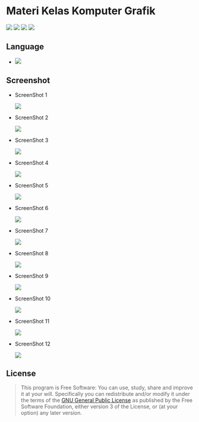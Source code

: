 # Materi Kelas Komputer Grafik

[![](https://gitlab.com/gitlab-org/gitlab-ee/badges/master/build.svg)](https://wahidari.github.io)
[![](https://semaphoreci.com/api/v1/projects/2f1a5809-418b-4cc2-a1f4-819607579fe7/400484/shields_badge.svg)](https://wahidari.github.io)
[![](https://img.shields.io/badge/docs-latest-brightgreen.svg?style=flat&maxAge=86400)](https://wahidari.github.io)
[![](https://img.shields.io/badge/Find%20Me-%40wahidari-009688.svg?style=social)](https://wahidari.github.io)

## Language

- [![](https://img.shields.io/badge/c%2B%2B-11-yellow.svg)](https://www.w3schools.com/cpp/) 

## Screenshot

- ScreenShot 1

    ![](./ss/a.PNG)

- ScreenShot 2

    ![](./ss/b.PNG)

- ScreenShot 3

    ![](./ss/c.PNG)

- ScreenShot 4

    ![](./ss/d.PNG)

- ScreenShot 5

    ![](./ss/e.PNG)

- ScreenShot 6

    ![](./ss/f.PNG)

- ScreenShot 7

    ![](./ss/g.PNG)

- ScreenShot 8

    ![](./ss/h.PNG)

- ScreenShot 9

    ![](./ss/i.PNG)

- ScreenShot 10

    ![](./ss/j.PNG)

- ScreenShot 11

    ![](./ss/k.PNG)

- ScreenShot 12

    ![](./ss/l.PNG)
    
## License
> This program is Free Software: You can use, study, share and improve it at your
will. Specifically you can redistribute and/or modify it under the terms of the
[GNU General Public License](https://www.gnu.org/licenses/gpl.html) as
published by the Free Software Foundation, either version 3 of the License, or
(at your option) any later version.
